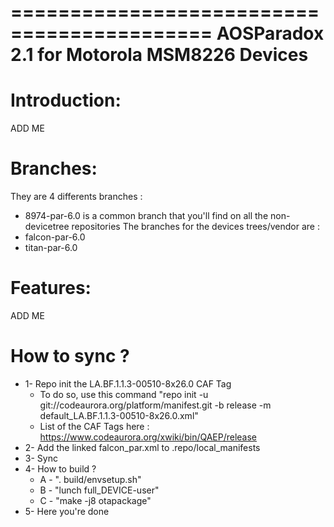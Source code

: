 ===========================================
AOSParadox 2.1 for Motorola MSM8226 Devices
===========================================

Introduction:
=============

ADD ME

Branches:
=========
They are 4 differents branches :
- 8974-par-6.0 is a common branch that you'll find on all the non-devicetree repositories
The branches for the devices trees/vendor are :
- falcon-par-6.0
- titan-par-6.0

Features:
=========

ADD ME

How to sync ?
=============
- 1- Repo init the LA.BF.1.1.3-00510-8x26.0 CAF Tag
	- To do so, use this command "repo init -u git://codeaurora.org/platform/manifest.git -b release -m default_LA.BF.1.1.3-00510-8x26.0.xml"
	- List of the CAF Tags here : https://www.codeaurora.org/xwiki/bin/QAEP/release
- 2- Add the linked falcon_par.xml to .repo/local_manifests
- 3- Sync
- 4- How to build ?
	- A - ". build/envsetup.sh"
	- B - "lunch full_DEVICE-user"
	- C - "make -j8 otapackage"
- 5- Here you're done
